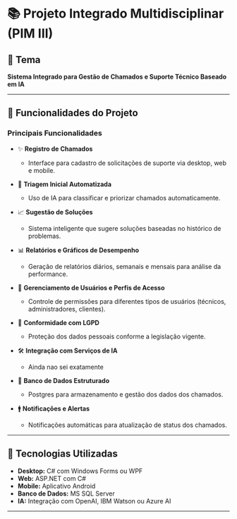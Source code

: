 # 📚 Projeto Integrado Multidisciplinar (PIM III)

## 🌟 Tema

**Sistema Integrado para Gestão de Chamados e Suporte Técnico Baseado em IA**

---

## 🧬 Funcionalidades do Projeto

### Principais Funcionalidades

- ✨ **Registro de Chamados**
  - Interface para cadastro de solicitações de suporte via desktop, web e mobile.

- 🧵 **Triagem Inicial Automatizada**
  - Uso de IA para classificar e priorizar chamados automaticamente.

- 📈 **Sugestão de Soluções**
  - Sistema inteligente que sugere soluções baseadas no histórico de problemas.

- 📊 **Relatórios e Gráficos de Desempenho**
  - Geração de relatórios diários, semanais e mensais para análise da performance.

- 📝 **Gerenciamento de Usuários e Perfis de Acesso**
  - Controle de permissões para diferentes tipos de usuários (técnicos, administradores, clientes).

- 🔑 **Conformidade com LGPD**
  - Proteção dos dados pessoais conforme a legislação vigente.

- 🛠️ **Integração com Serviços de IA**
  - Ainda nao sei exatamente

- 🔗 **Banco de Dados Estruturado**
  - Postgres para armazenamento e gestão dos dados dos chamados.

- 🚹 **Notificações e Alertas**
  - Notificações automáticas para atualização de status dos chamados.

---

## 🔹 Tecnologias Utilizadas

- **Desktop:** C# com Windows Forms ou WPF
- **Web:** ASP.NET com C#
- **Mobile:** Aplicativo Android
- **Banco de Dados:** MS SQL Server
- **IA:** Integração com OpenAI, IBM Watson ou Azure AI

---
